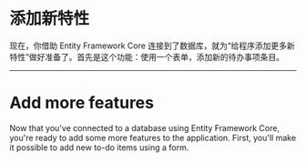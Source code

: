 # 添加新特性

现在，你借助 Entity Framework Core 连接到了数据库，就为“给程序添加更多新特性”做好准备了。首先是这个功能：使用一个表单，添加新的待办事项条目。

---

# Add more features
Now that you've connected to a database using Entity Framework Core, you're ready to add some more features to the application. First, you'll make it possible to add new to-do items using a form.
